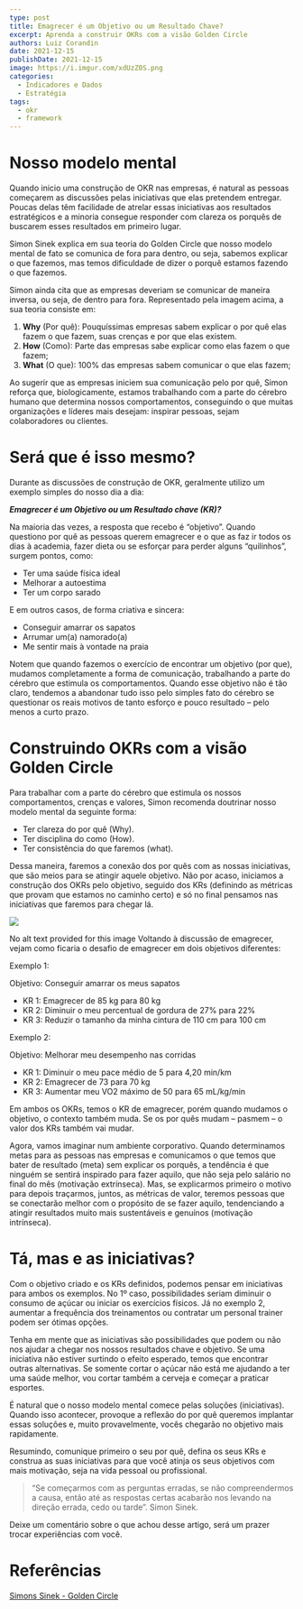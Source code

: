 ```yaml
---
type: post
title: Emagrecer é um Objetivo ou um Resultado Chave?
excerpt: Aprenda a construir OKRs com a visão Golden Circle
authors: Luiz Corandin
date: 2021-12-15
publishDate: 2021-12-15
image: https://i.imgur.com/xdUzZ0S.png
categories:
  - Indicadores e Dados
  - Estratégia
tags:
  - okr
  - framework
---
```


# Nosso modelo mental

Quando inicio uma construção de OKR nas empresas, é natural as pessoas começarem as discussões pelas iniciativas que elas pretendem entregar. Poucas delas têm facilidade de atrelar essas iniciativas aos resultados estratégicos e a minoria consegue responder com clareza os porquês de buscarem esses resultados em primeiro lugar.

Simon Sinek explica em sua teoria do Golden Circle que nosso modelo mental de fato se comunica de fora para dentro, ou seja, sabemos explicar o que fazemos, mas temos dificuldade de dizer o porquê estamos fazendo o que fazemos.

Simon ainda cita que as empresas deveriam se comunicar de maneira inversa, ou seja, de dentro para fora. Representado pela imagem acima, a sua teoria consiste em:

1. **Why** (Por quê): Pouquíssimas empresas sabem explicar o por quê elas fazem o que fazem, suas crenças e por que elas existem.
2. **How** (Como): Parte das empresas sabe explicar como elas fazem o que fazem;
3. **What** (O que): 100% das empresas sabem comunicar o que elas fazem;

Ao sugerir que as empresas iniciem sua comunicação pelo por quê, Simon reforça que, biologicamente, estamos trabalhando com a parte do cérebro humano que determina nossos comportamentos, conseguindo o que muitas organizações e líderes mais desejam: inspirar pessoas, sejam colaboradores ou clientes.

# Será que é isso mesmo?

Durante as discussões de construção de OKR, geralmente utilizo um exemplo simples do nosso dia a dia:

***Emagrecer é um Objetivo ou um Resultado chave (KR)?***

Na maioria das vezes, a resposta que recebo é “objetivo”. Quando questiono por quê as pessoas querem emagrecer e o que as faz ir todos os dias à academia, fazer dieta ou se esforçar para perder alguns “quilinhos”, surgem pontos, como:

* Ter uma saúde física ideal
* Melhorar a autoestima
* Ter um corpo sarado

E em outros casos, de forma criativa e sincera:

* Conseguir amarrar os sapatos
* Arrumar um(a) namorado(a)
* Me sentir mais à vontade na praia

 Notem que quando fazemos o exercício de encontrar um objetivo (por que), mudamos completamente a forma de comunicação, trabalhando a parte do cérebro que estimula os comportamentos. Quando esse objetivo não é tão claro, tendemos a abandonar tudo isso pelo simples fato do cérebro se questionar os reais motivos de tanto esforço e pouco resultado – pelo menos a curto prazo.

# Construindo OKRs com a visão Golden Circle

Para trabalhar com a parte do cérebro que estimula os nossos comportamentos, crenças e valores, Simon recomenda doutrinar nosso modelo mental da seguinte forma:

* Ter clareza do por quê (Why).
* Ter disciplina do como (How).
* Ter consistência do que faremos (what).

Dessa maneira, faremos a conexão dos por quês com as nossas iniciativas, que são meios para se atingir aquele objetivo. Não por acaso, iniciamos a construção dos OKRs pelo objetivo, seguido dos KRs (definindo as métricas que provam que estamos no caminho certo) e só no final pensamos nas iniciativas que faremos para chegar lá.

![](/images/posts/emagrecer-e-um-objetivo-ou-um-resultado-chave.png)

No alt text provided for this image
Voltando à discussão de emagrecer, vejam como ficaria o desafio de emagrecer em dois objetivos diferentes:

Exemplo 1:

Objetivo: Conseguir amarrar os meus sapatos

* KR 1: Emagrecer de 85 kg para 80 kg
* KR 2: Diminuir o meu percentual de gordura de 27% para 22%
* KR 3: Reduzir o tamanho da minha cintura de 110 cm para 100 cm

Exemplo 2:

Objetivo: Melhorar meu desempenho nas corridas

* KR 1: Diminuir o meu pace médio de 5 para 4,20 min/km
* KR 2: Emagrecer de 73 para 70 kg
* KR 3: Aumentar meu VO2 máximo de 50 para 65 mL/kg/min

Em ambos os OKRs, temos o KR de emagrecer, porém quando mudamos o objetivo, o contexto também muda. Se os por quês mudam – pasmem – o valor dos KRs também vai mudar.

Agora, vamos imaginar num ambiente corporativo. Quando determinamos metas para as pessoas nas empresas e comunicamos o que temos que bater de resultado (meta) sem explicar os porquês, a tendência é que ninguém se sentirá inspirado para fazer aquilo, que não seja pelo salário no final do mês (motivação extrínseca). Mas, se explicarmos primeiro o motivo para depois traçarmos, juntos, as métricas de valor, teremos pessoas que se conectarão melhor com o propósito de se fazer aquilo, tendenciando a atingir resultados muito mais sustentáveis e genuínos (motivação intrínseca).  

# Tá, mas e as iniciativas?

Com o objetivo criado e os KRs definidos, podemos pensar em iniciativas para ambos os exemplos. No 1º caso, possibilidades seriam diminuir o consumo de açúcar ou iniciar os exercícios físicos. Já no exemplo 2, aumentar a frequência dos treinamentos ou contratar um personal trainer podem ser ótimas opções.

Tenha em mente que as iniciativas são possibilidades que podem ou não nos ajudar a chegar nos nossos resultados chave e objetivo. Se uma iniciativa não estiver surtindo o efeito esperado, temos que encontrar outras alternativas.  Se somente cortar o açúcar não está me ajudando a ter uma saúde melhor, vou cortar também a cerveja e começar a praticar esportes.

É natural que o nosso modelo mental comece pelas soluções (iniciativas). Quando isso acontecer, provoque a reflexão do por quê queremos implantar essas soluções e, muito provavelmente, vocês chegarão no objetivo mais rapidamente.

Resumindo, comunique primeiro o seu por quê, defina os seus KRs e construa as suas iniciativas para que você atinja os seus objetivos com mais motivação, seja na vida pessoal ou profissional.

> “Se começarmos com as perguntas erradas, se não compreendermos a causa, então até as respostas certas acabarão nos levando na direção errada, cedo ou tarde”. Simon Sinek.

Deixe um comentário sobre o que achou desse artigo, será um prazer trocar experiências com você.

# Referências

[Simons Sinek - Golden Circle](https://www.ted.com/talks/simon_sinek_how_great_leaders_inspire_action?language=en)